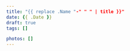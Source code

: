 ```yaml
---
title: "{{ replace .Name "-" " " | title }}"
date: {{ .Date }}
draft: true
tags: []

photos: []
---
```

